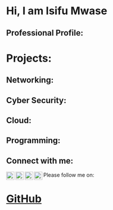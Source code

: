 # Hi, I am Isifu Mwase


<h2>Professional Profile:

<h1>Projects:</h1>
<h2>Networking:</h2>
<h2>Cyber Security:</h2>
<h2>Cloud:</h2>
<h2>Programming:</h2>


</h2>









<h2> Connect with me:</h2>

[<img align="left" alt="JoshMadakor | YouTube" width="22px" src="https://cdn.jsdelivr.net/npm/simple-icons@v3/icons/youtube.svg" />][youtube]
[<img align="left" alt="JoshMadakor | Twitter" width="22px" src="https://cdn.jsdelivr.net/npm/simple-icons@v3/icons/twitter.svg" />][twitter]
[<img align="left" alt="JoshMadakor | LinkedIn" width="22px" src="https://cdn.jsdelivr.net/npm/simple-icons@v3/icons/linkedin.svg" />][linkedin]
[<img align="left" alt="JoshMadakor | Instagram" width="22px" src="https://cdn.jsdelivr.net/npm/simple-icons@v3/icons/instagram.svg" />][instagram]

[twitter]: https://twitter.com/@IsifuM
[youtube]: https://www.youtube.com/@isifumwase7420
[instagram]: https://www.instagram.com/isifumwase
[linkedin]: https://linkedin.com/in/isifu-mwase-740a60b0/

 </b>


Please follow me on: <h1> <a href="https://github.com/Isifu">GitHub</a> </h1>
